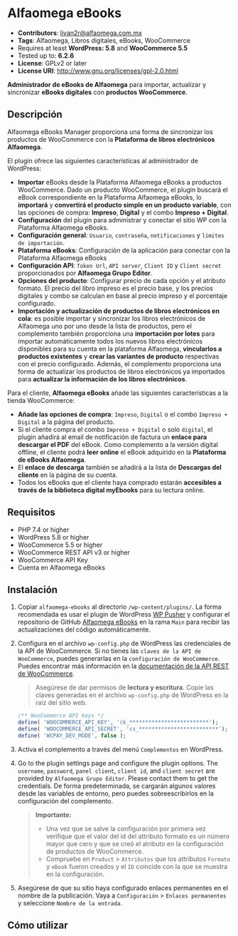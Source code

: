 # Alfaomega eBooks
- **Contributors**: livan2r@alfaomega.com.mx 
- **Tags**: Alfaomega, Libros digitales, eBooks, WooCommerce 
- Requires at least **WordPress: 5.8** and **WooCommerce 5.5** 
- Tested up to: **6.2.6** 
- **License**: GPLv2 or later 
- **License URI**: http://www.gnu.org/licenses/gpl-2.0.html 

**Administrador de eBooks de Alfaomega** para importar, actualizar y sincronizar **eBooks digitales** con **productos WooCommerce**.

##  Descripción

Alfaomega eBooks Manager proporciona una forma de sincronizar los productos de WooCommerce con la **Plataforma de libros electrónicos Alfaomega**.  

El plugin ofrece las siguientes características al administrador de WordPress:
- **Importar** eBooks desde la Plataforma Alfaomega eBooks a productos WooCommerce. Dado un producto WooCommerce, el plugin buscará el eBook correspondiente en la Plataforma Alfaomega eBooks, lo **importará** y **convertirá el producto simple en un producto variable**, con las opciones de compra: **Impreso**, **Digital** y el combo **Impreso + Digital**.
- **Configuración** del plugin para administrar y conectar el sitio WP con la Plataforma Alfaomega eBooks.
- **Configuración general**: `Usuario`, `contraseña`, `notificaciones` y `límites de importación`.
- **Plataforma eBooks**: Configuración de la aplicación para conectar con la Plataforma Alfaomega eBooks
- **Configuración API**: `Token Url`, `API server`, `Client ID` y `Client secret` proporcionados por **Alfaomega Grupo Editor**.
- **Opciones del producto**: Configurar precio de cada opción y el atributo formato. El precio del libro impreso es el precio base, y los precios digitales y combo se calculan en base al precio impreso y el porcentaje configurado.
- **Importación y actualización de productos de libros electrónicos en cola**: es posible importar y sincronizar los libros electrónicos de Alfaomega uno por uno desde la lista de productos, pero el complemento también proporciona una **importación por lotes** para importar automáticamente todos los nuevos libros electrónicos disponibles para su cuenta en la plataforma Alfaomega, **vincularlos a productos existentes** y **crear las variantes de producto** respectivas con el precio configurado. Además, el complemento proporciona una forma de actualizar los productos de libros electrónicos ya importados para **actualizar la información de los libros electrónicos**.

Para el cliente, **Alfaomega eBooks** añade las siguientes características a la tienda WooCommerce:
- **Añade las opciones de compra**: `Impreso`, `Digital` o el combo `Impreso + Digital` a la página del producto.
- Si el cliente compra el combo `Impreso + Digital` o solo `digital`, el plugin añadirá al email de notificación de factura un **enlace para descargar el PDF** del eBook. Como complemento a la versión digital offline, el cliente podrá **leer online** el eBook adquirido en la **Plataforma de eBooks Alfaomega**.
- El **enlace de descarga** también se añadirá a la lista de **Descargas del cliente** en la página de su cuenta.
- Todos los eBooks que el cliente haya comprado estarán **accesibles a través de la biblioteca digital myEbooks** para su lectura online.

##  Requisitos
- PHP 7.4 or higher
- WordPress 5.8 or higher
- WooCommerce 5.5 or higher
- WooCommerce REST API v3 or higher
- WooCommerce API Key
- Cuenta en Alfaomega eBooks

##  Instalación

1. Copiar `alfaomega-ebooks` al directorio `/wp-content/plugins/`. La forma recomendada es usar el plugin de WordPress [WP Pusher](https://wppusher.com/) y configurar el repositorio de GitHub [Alfaomega eBooks](https://github.com/AlfaomegaGrupoEditor/alfaomega-ebooks) en la rama `Main` para recibir las actualizaciones del código automáticamente.
2. Configura en el archivo `wp-config.php` de WordPress las credenciales de la API de WooCommerce. Si no tienes las `claves de la API de WooCommerce`, puedes generarlas en la `configuración de WooCommerce`. Puedes encontrar más información en la [documentación de la API REST de WooCommerce](https://woocommerce.github.io/woocommerce-rest-api-docs/#authentication). 

    > Asegúrese de dar permisos de **lectura y escritura**. Copie las claves generadas en el archivo `wp-config.php` de WordPress en la raiz del sitio web.

    ```PHP
    /** WooCommerce API keys */
    define( 'WOOCOMMERCE_API_KEY', 'ck_*************************');
    define( 'WOOCOMMERCE_API_SECRET', 'cs_*************************');
    define( 'WCPAY_DEV_MODE', false );
    ```
3. Activa el complemento a través del menú `Complementos` en WordPress.
4. Go to the plugin settings page and configure the plugin options. The `username`, `password`, `panel client`, `client id`, and `client secret` are provided by `Alfaomega Grupo Editor`. Please contact them to get the credentials. De forma predeterminada, se cargarán algunos valores desde las variables de entorno, pero puedes sobreescribirlos en la configuración del complemento. 

    > **Importante:** 
    > - Una vez que se salve la configuración por primera vez verifique que el valor del id del attributo formato es un número mayor que cero y que se creó el atributo en la configuración de productos de WooCommerce.
    > - Compruebe en `Product` > `Attributos` que los attributos `Formato` y `eBook` fueron creados y el `ID` coincide con la que se muestra en la configuración. 

6. Asegúrese de que su sitio haya configurado enlaces permanentes en el nombre de la publicación. Vaya a `Configuración` > `Enlaces permanentes` y seleccione `Nombre de la entrada`.

## Cómo utilizar
